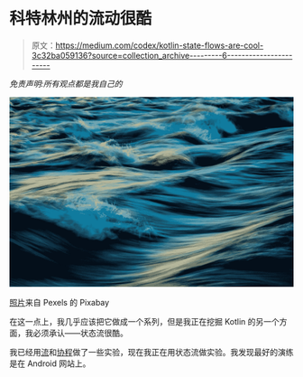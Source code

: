 # 科特林州的流动很酷

> 原文：<https://medium.com/codex/kotlin-state-flows-are-cool-3c32ba059136?source=collection_archive---------6----------------------->

*免责声明:所有观点都是我自己的*

![](img/81cd5e114a2a453b21725d6e57f03047.png)

[照片](https://www.pexels.com/photo/macro-photography-of-water-waves-355288/)来自 Pexels 的 Pixabay

在这一点上，我几乎应该把它做成一个系列，但是我正在挖掘 Kotlin 的另一个方面，我必须承认——状态流很酷。

我已经用[流](/codex/ok-kotlin-flows-are-cool-679cfa97a6ff)和[协程](/codex/ok-fine-kotlin-coroutines-are-cool-3d6b9116dc58)做了一些实验，现在我正在用状态流做实验。我发现最好的演练是在 Android 网站上。